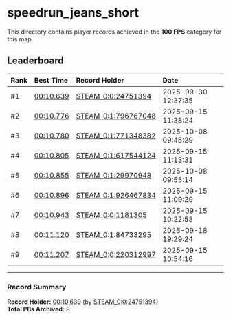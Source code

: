 # speedrun_jeans_short

This directory contains player records achieved in the **100 FPS** category for this map.

## Leaderboard

| Rank | Best Time | Record Holder | Date                |
| :--- | :-------- | :------------ | :------------------ |
| #1   | [00:10.639](./00010639_STEAM_0_0_24751394_20250930-123735.zip) | [STEAM_0:0:24751394](https://speedrun16.com/profile/STEAM_0:0:24751394)   | 2025-09-30 12:37:35 |
| #2   | [00:10.776](./00010776_STEAM_0_1_796767048_20250915-113824.zip) | [STEAM_0:1:796767048](https://speedrun16.com/profile/STEAM_0:1:796767048)   | 2025-09-15 11:38:24 |
| #3   | [00:10.780](./00010780_STEAM_0_1_771348382_20251008-094529.zip) | [STEAM_0:1:771348382](https://speedrun16.com/profile/STEAM_0:1:771348382)   | 2025-10-08 09:45:29 |
| #4   | [00:10.805](./00010805_STEAM_0_1_617544124_20250915-111331.zip) | [STEAM_0:1:617544124](https://speedrun16.com/profile/STEAM_0:1:617544124)   | 2025-09-15 11:13:31 |
| #5   | [00:10.855](./00010855_STEAM_0_1_29970948_20251008-095514.zip) | [STEAM_0:1:29970948](https://speedrun16.com/profile/STEAM_0:1:29970948)   | 2025-10-08 09:55:14 |
| #6   | [00:10.896](./00010896_STEAM_0_1_926467834_20250915-110929.zip) | [STEAM_0:1:926467834](https://speedrun16.com/profile/STEAM_0:1:926467834)   | 2025-09-15 11:09:29 |
| #7   | [00:10.943](./00010943_STEAM_0_0_1181305_20250915-102253.zip) | [STEAM_0:0:1181305](https://speedrun16.com/profile/STEAM_0:0:1181305)   | 2025-09-15 10:22:53 |
| #8   | [00:11.120](./00011120_STEAM_0_1_84733295_20250918-192924.zip) | [STEAM_0:1:84733295](https://speedrun16.com/profile/STEAM_0:1:84733295)   | 2025-09-18 19:29:24 |
| #9   | [00:11.207](./00011207_STEAM_0_0_220312997_20250915-105416.zip) | [STEAM_0:0:220312997](https://speedrun16.com/profile/STEAM_0:0:220312997)   | 2025-09-15 10:54:16 |

---

### Record Summary
**Record Holder:** [00:10.639](./00010639_STEAM_0_0_24751394_20250930-123735.zip) (by [STEAM_0:0:24751394](https://speedrun16.com/profile/STEAM_0:0:24751394))  
**Total PBs Archived:** 9